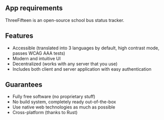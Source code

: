 ## App requirements

ThreeFifteen is an open-source school bus status tracker.

## Features

- Accessible (translated into 3 languages by default, high contrast mode, passes WCAG AAA tests)
- Modern and intuitive UI
- Decentralized (works with any server that you use)
- Includes both client and server application with easy authentication

## Guarantees

- Fully free software (no proprietary stuff)
- No build system, completely ready out-of-the-box
- Use native web technologies as much as possible
- Cross-platform (thanks to Rust)
